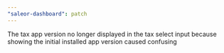 ```yaml
---
"saleor-dashboard": patch
---
```


The tax app version no longer displayed in the tax select input because showing the initial installed app version caused confusing
